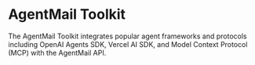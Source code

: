 # AgentMail Toolkit

The AgentMail Toolkit integrates popular agent frameworks and protocols including OpenAI Agents SDK, Vercel AI SDK, and Model Context Protocol (MCP) with the AgentMail API.
